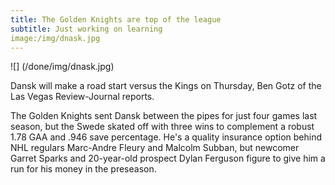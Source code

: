```yaml
---
title: The Golden Knights are top of the league
subtitle: Just working on learning
image:/img/dnask.jpg
---
```


![] (/done/img/dnask.jpg)

Dansk will make a road start versus the Kings on Thursday, Ben Gotz of the Las Vegas Review-Journal reports.

The Golden Knights sent Dansk between the pipes for just four games last season, but the Swede skated off with three wins to complement a robust 1.78 GAA and .946 save percentage. He's a quality insurance option behind NHL regulars Marc-Andre Fleury and Malcolm Subban, but newcomer Garret Sparks and 20-year-old prospect Dylan Ferguson figure to give him a run for his money in the preseason.
